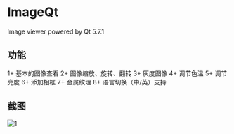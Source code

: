 # ImageQt

Image viewer powered by Qt 5.7.1

## 功能

1+ 基本的图像查看
2+ 图像缩放、旋转、翻转
3+ 灰度图像
4+ 调节色温
5+ 调节亮度
6+ 添加相框
7+ 金属纹理
8+ 语言切换（中/英）支持

## 截图

![1](https://source.seahi.me/17-3-26/80019698-file_1490497728902_14c7d.png)
